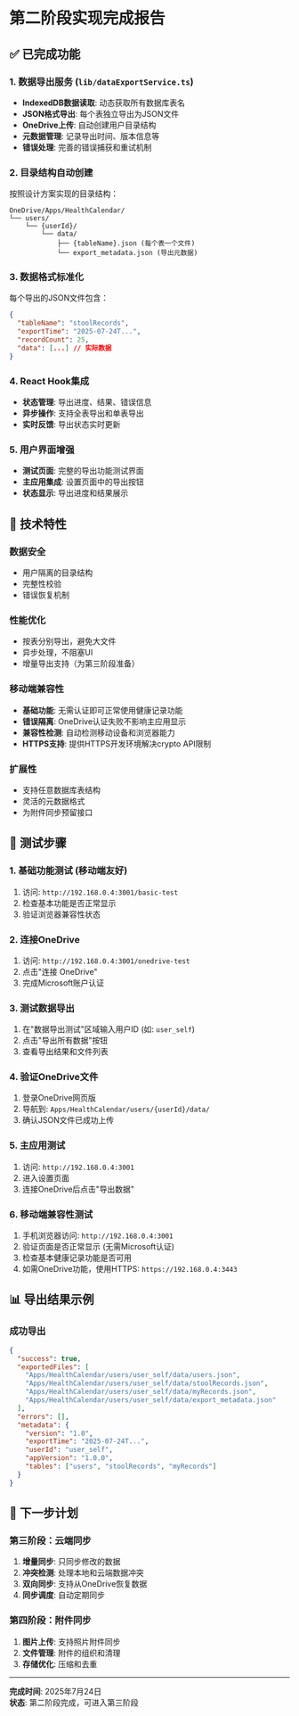 # 第二阶段实现完成报告

## ✅ 已完成功能

### 1. 数据导出服务 (`lib/dataExportService.ts`)
- **IndexedDB数据读取**: 动态获取所有数据库表名
- **JSON格式导出**: 每个表独立导出为JSON文件
- **OneDrive上传**: 自动创建用户目录结构
- **元数据管理**: 记录导出时间、版本信息等
- **错误处理**: 完善的错误捕获和重试机制

### 2. 目录结构自动创建
按照设计方案实现的目录结构：
```
OneDrive/Apps/HealthCalendar/
└── users/
    └── {userId}/
        └── data/
            ├── {tableName}.json (每个表一个文件)
            └── export_metadata.json (导出元数据)
```

### 3. 数据格式标准化
每个导出的JSON文件包含：
```json
{
  "tableName": "stoolRecords",
  "exportTime": "2025-07-24T...",
  "recordCount": 25,
  "data": [...] // 实际数据
}
```

### 4. React Hook集成
- **状态管理**: 导出进度、结果、错误信息
- **异步操作**: 支持全表导出和单表导出
- **实时反馈**: 导出状态实时更新

### 5. 用户界面增强
- **测试页面**: 完整的导出功能测试界面
- **主应用集成**: 设置页面中的导出按钮
- **状态显示**: 导出进度和结果展示

## 🔧 技术特性

### 数据安全
- 用户隔离的目录结构
- 完整性校验
- 错误恢复机制

### 性能优化
- 按表分别导出，避免大文件
- 异步处理，不阻塞UI
- 增量导出支持（为第三阶段准备）

### 移动端兼容性
- **基础功能**: 无需认证即可正常使用健康记录功能
- **错误隔离**: OneDrive认证失败不影响主应用显示
- **兼容性检测**: 自动检测移动设备和浏览器能力
- **HTTPS支持**: 提供HTTPS开发环境解决crypto API限制

### 扩展性
- 支持任意数据库表结构
- 灵活的元数据格式
- 为附件同步预留接口

## 🧪 测试步骤

### 1. 基础功能测试 (移动端友好)
1. 访问: `http://192.168.0.4:3001/basic-test`
2. 检查基本功能是否正常显示
3. 验证浏览器兼容性状态

### 2. 连接OneDrive
1. 访问: `http://192.168.0.4:3001/onedrive-test`
2. 点击"连接 OneDrive"
3. 完成Microsoft账户认证

### 3. 测试数据导出
1. 在"数据导出测试"区域输入用户ID (如: `user_self`)
2. 点击"导出所有数据"按钮
3. 查看导出结果和文件列表

### 4. 验证OneDrive文件
1. 登录OneDrive网页版
2. 导航到: `Apps/HealthCalendar/users/{userId}/data/`
3. 确认JSON文件已成功上传

### 5. 主应用测试
1. 访问: `http://192.168.0.4:3001`
2. 进入设置页面
3. 连接OneDrive后点击"导出数据"

### 6. 移动端兼容性测试
1. 手机浏览器访问: `http://192.168.0.4:3001`
2. 验证页面是否正常显示 (无需Microsoft认证)
3. 检查基本健康记录功能是否可用
4. 如需OneDrive功能，使用HTTPS: `https://192.168.0.4:3443`

## 📊 导出结果示例

### 成功导出
```json
{
  "success": true,
  "exportedFiles": [
    "Apps/HealthCalendar/users/user_self/data/users.json",
    "Apps/HealthCalendar/users/user_self/data/stoolRecords.json",
    "Apps/HealthCalendar/users/user_self/data/myRecords.json",
    "Apps/HealthCalendar/users/user_self/data/export_metadata.json"
  ],
  "errors": [],
  "metadata": {
    "version": "1.0",
    "exportTime": "2025-07-24T...",
    "userId": "user_self",
    "appVersion": "1.0.0",
    "tables": ["users", "stoolRecords", "myRecords"]
  }
}
```

## 🚀 下一步计划

### 第三阶段：云端同步
1. **增量同步**: 只同步修改的数据
2. **冲突检测**: 处理本地和云端数据冲突
3. **双向同步**: 支持从OneDrive恢复数据
4. **同步调度**: 自动定期同步

### 第四阶段：附件同步
1. **图片上传**: 支持照片附件同步
2. **文件管理**: 附件的组织和清理
3. **存储优化**: 压缩和去重

---

**完成时间**: 2025年7月24日  
**状态**: 第二阶段完成，可进入第三阶段
